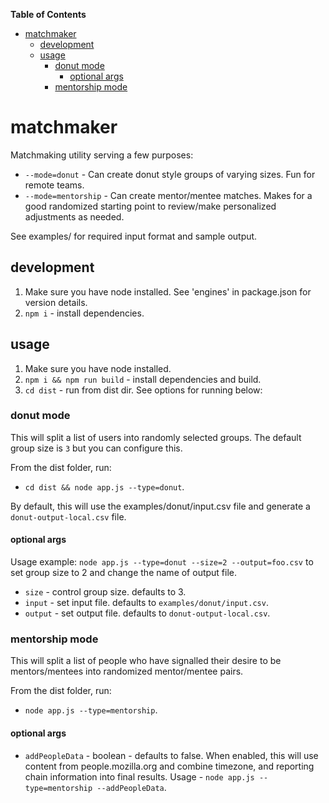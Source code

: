 <!-- START doctoc generated TOC please keep comment here to allow auto update -->
<!-- DON'T EDIT THIS SECTION, INSTEAD RE-RUN doctoc TO UPDATE -->

**Table of Contents**

- [matchmaker](#matchmaker)
  - [development](#development)
  - [usage](#usage)
    - [donut mode](#donut-mode)
      - [optional args](#optional-args)
    - [mentorship mode](#mentorship-mode)

<!-- END doctoc generated TOC please keep comment here to allow auto update -->

# matchmaker

Matchmaking utility serving a few purposes:

- `--mode=donut` - Can create donut style groups of varying sizes. Fun for remote teams.
- `--mode=mentorship` - Can create mentor/mentee matches. Makes for a good randomized starting point to review/make personalized adjustments as needed.

See examples/ for required input format and sample output.

## development

1. Make sure you have node installed. See 'engines' in package.json for version details.
1. `npm i` - install dependencies.

## usage

1. Make sure you have node installed.
1. `npm i && npm run build` - install dependencies and build.
1. `cd dist` - run from dist dir. See options for running below:

### donut mode

This will split a list of users into randomly selected groups. The default group size is `3` but you can configure this.

From the dist folder, run:

- `cd dist && node app.js --type=donut`.

By default, this will use the examples/donut/input.csv file and generate a `donut-output-local.csv` file.

#### optional args

Usage example: `node app.js --type=donut --size=2 --output=foo.csv` to set group size to 2 and change the name of output file.

- `size` - control group size. defaults to 3.
- `input` - set input file. defaults to `examples/donut/input.csv`.
- `output` - set output file. defaults to `donut-output-local.csv`.

### mentorship mode

This will split a list of people who have signalled their desire to be mentors/mentees into randomized mentor/mentee pairs.

From the dist folder, run:

- `node app.js --type=mentorship`.

#### optional args

- `addPeopleData` - boolean - defaults to false. When enabled, this will use content from people.mozilla.org and combine timezone, and reporting chain information into final results. Usage - `node app.js --type=mentorship --addPeopleData`.
